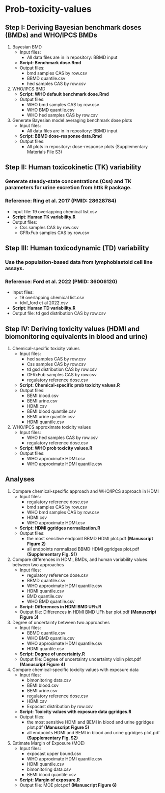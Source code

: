 # Prob-toxicity-values

## Step I: Deriving Bayesian benchmark doses (BMDs) and WHO/IPCS BMDs
1) Bayesian BMD
   - Input files:
     - All data files are in in repository: BBMD input
   - **Script: Benchmark dose.Rmd**
   - Output files:
     - bmd samples CAS by row.csv
     - BBMD quantile.csv
     - hed samples CAS by row.csv
2) WHO/IPCS BMD
   - **Script: WHO default benchmark dose.Rmd**
   - Output files:
     - WHO bmd samples CAS by row.csv
     - WHO BMD quantile.csv
     - WHO hed samples CAS by row.csv
3) Generate Bayesian model averaging benchmark dose plots
   - Input files:
     - All data files are in in repository: BBMD input
   - **Script: BBMD dose-response data.Rmd**
   - Output files:
     - All plots in repository: dose-response plots (Supplementary Materials File S3)

## Step II: Human toxicokinetic (TK) variability
  ### Generate steady-state concentrations (Css) and TK parameters for urine excretion from httk R package.
  ### Reference: Ring et al. 2017 (PMID: 28628784)
- Input file: 19 overlapping chemical list.csv
- **Script: Human TK variability.R**
- Output files:
  - Css samples CAS by row.csv
  - GFRxFub samples CAS by row.csv

## Step III: Human toxicodynamic (TD) variability
  ### Use the population-based data from lymphoblastoid cell line assays.
  ### Reference: Ford et al. 2022 (PMID: 36006120)
- Input files:
  - 19 overlapping chemical list.csv
  - tdvf_ford et al 2022.csv
- **Script: Human TD variability.R**
- Output file: td gsd distribution CAS by row.csv

## Step IV: Deriving toxicity values (HDMI and biomonitoring equivalents in blood and urine)
1) Chemical-specific toxicity values
   - Input files:
     - hed samples CAS by row.csv
     - Css samples CAS by row.csv
     - td gsd distribution CAS by row.csv
     - GFRxFub samples CAS by row.csv
     - regulatory reference dose.csv
   - **Script: Chemical-specific prob toxicity values.R**
   - Output files:
     - BEMI blood.csv
     - BEMI urine.csv
     - HDMI.csv
     - BEMI blood quantile.csv
     - BEMI urine quantile.csv
     - HDMI quantile.csv
2) WHO/IPCS approximate toxicity values
   - Input files:
     - WHO hed samples CAS by row.csv
     - regulatory reference dose.csv
   - **Script: WHO prob toxicity values.R**
   - Output files:
     - WHO approximate HDMI.csv
     - WHO approximate HDMI quantile.csv
## Analyses
1) Compare chemical-specific approach and WHO/IPCS approach in HDMI
   - Input files:
     - regulatory reference dose.csv
     - bmd samples CAS by row.csv
     - WHO bmd samples CAS by row.csv
     - HDMI.csv
     - WHO approximate HDMI.csv
   - **Script: HDMI ggridges normalization.R**
   - Output files:
     - the most sensitive endpoint BBMD HDMI plot.pdf **(Manuscript Figure 2)**
     - all endpoints normalized BBMD HDMI ggridges plot.pdf **(Supplementary Fig. S1)**
2) Compare differences in HDMI, BMDs, and human variability values between two approaches
   - Input files:
     - regulatory reference dose.csv
     - BBMD quantile.csv
     - WHO approximate HDMI quantile.csv
     - HDMI quantile.csv
     - BMD quantile.csv
     - WHO BMD quantile.csv
   - **Script: Differences in HDMI BMD UFh.R**
   - Output file: Differences in HDMI BMD UFh bar plot.pdf **(Manuscript Figure 3)**
3) Degree of uncertainty between two approaches
   - Input files:
      - BBMD quantile.csv
      - WHO BMD quantile.csv
      - WHO approximate HDMI quantile.csv
      - HDMI quantile.csv
   - **Script: Degree of uncertainty.R**
   - Output file: Degree of uncertainty uncertainty violin plot.pdf **(Manuscript Figure 4)**
4) Compare chemical-specific toxicity values with exposure data
   - Input files:
      - bimonitoring data.csv
      - BEMI blood.csv
      - BEMI urine.csv
      - regulatory reference dose.csv
      - HDMI.csv
      - Expocast distribution by row.csv
   - **Script: Toxicity values with exposure data ggridges.R**
   - Output files:
      - the most sensitive HDMI and BEMI in blood and urine ggridges plot.pdf **(Manuscript Figure 5)**
      - all endpoints HDMI and BEMI in blood and urine ggridges plot.pdf **(Supplementary Fig. S2)**
5) Estimate Margin of Exposure (MOE)
   - Input files:
      - expocast upper bound.csv
      - WHO approximate HDMI quantile.csv
      - HDMI quantile.csv
      - bimonitoring data.csv
      - BEMI blood quantile.csv
   - **Script: Margin of exposure.R**
   - Output file: MOE plot.pdf **(Manuscript Figure 6)**
